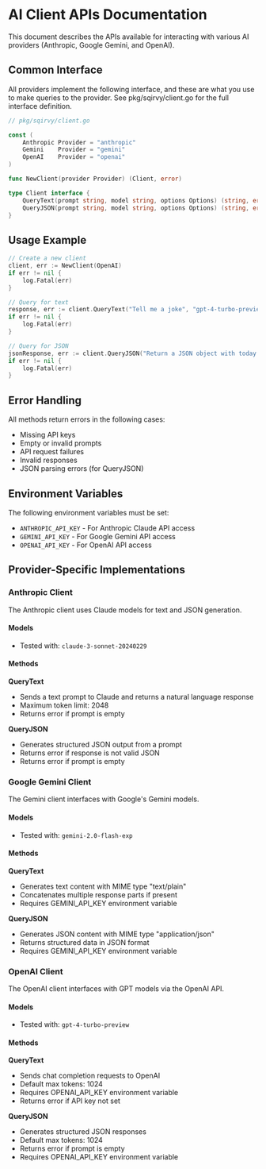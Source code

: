 # AI Client APIs Documentation

This document describes the APIs available for interacting with various AI providers (Anthropic, Google Gemini, and OpenAI).

## Common Interface

All providers implement the following interface, and these are what you use to make queries to the provider. See pkg/sqirvy/client.go for the full interface definition.

```go
// pkg/sqirvy/client.go

const (
	Anthropic Provider = "anthropic"
	Gemini    Provider = "gemini"
	OpenAI    Provider = "openai"
)

func NewClient(provider Provider) (Client, error)

type Client interface {
    QueryText(prompt string, model string, options Options) (string, error)
    QueryJSON(prompt string, model string, options Options) (string, error)
}
```

## Usage Example

```go
// Create a new client
client, err := NewClient(OpenAI)
if err != nil {
    log.Fatal(err)
}

// Query for text
response, err := client.QueryText("Tell me a joke", "gpt-4-turbo-preview", Options{})
if err != nil {
    log.Fatal(err)
}

// Query for JSON
jsonResponse, err := client.QueryJSON("Return a JSON object with today's weather", "gpt-4-turbo-preview", Options{})
if err != nil {
    log.Fatal(err)
}
```

## Error Handling

All methods return errors in the following cases:

- Missing API keys
- Empty or invalid prompts
- API request failures
- Invalid responses
- JSON parsing errors (for QueryJSON)

## Environment Variables

The following environment variables must be set:

- `ANTHROPIC_API_KEY` - For Anthropic Claude API access
- `GEMINI_API_KEY` - For Google Gemini API access
- `OPENAI_API_KEY` - For OpenAI API access

## Provider-Specific Implementations

### Anthropic Client

The Anthropic client uses Claude models for text and JSON generation.

#### Models

- Tested with: `claude-3-sonnet-20240229`

#### Methods

**QueryText**

- Sends a text prompt to Claude and returns a natural language response
- Maximum token limit: 2048
- Returns error if prompt is empty

**QueryJSON**

- Generates structured JSON output from a prompt
- Returns error if response is not valid JSON
- Returns error if prompt is empty

### Google Gemini Client

The Gemini client interfaces with Google's Gemini models.

#### Models

- Tested with: `gemini-2.0-flash-exp`

#### Methods

**QueryText**

- Generates text content with MIME type "text/plain"
- Concatenates multiple response parts if present
- Requires GEMINI_API_KEY environment variable

**QueryJSON**

- Generates JSON content with MIME type "application/json"
- Returns structured data in JSON format
- Requires GEMINI_API_KEY environment variable

### OpenAI Client

The OpenAI client interfaces with GPT models via the OpenAI API.

#### Models

- Tested with: `gpt-4-turbo-preview`

#### Methods

**QueryText**

- Sends chat completion requests to OpenAI
- Default max tokens: 1024
- Requires OPENAI_API_KEY environment variable
- Returns error if API key not set

**QueryJSON**

- Generates structured JSON responses
- Default max tokens: 1024
- Returns error if prompt is empty
- Requires OPENAI_API_KEY environment variable
